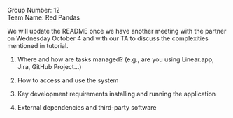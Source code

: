 Group Number: 12  
Team Name: Red Pandas  

We will update the README once we have another meeting with the partner on Wednesday October 4 and with our TA to discuss the complexities mentioned in tutorial. 

1. Where and how are tasks managed? (e.g., are you using Linear.app, Jira, GitHub Project...)

2. How to access and use the system

3. Key development requirements installing and running the application

4. External dependencies and third-party software
